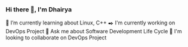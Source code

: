 ### Hi there 👋, I'm Dhairya
🌱 I’m currently learning about Linux, C++
✒️ I'm currently working on DevOps Project
💬 Ask me about Software Development Life Cycle
👯 I'm looking to collaborate on DevOps Project

